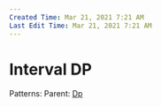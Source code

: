 ```yaml
---
Created Time: Mar 21, 2021 7:21 AM
Last Edit Time: Mar 21, 2021 7:21 AM
---
```

# Interval DP
Patterns: 
Parent: [Dp](Dp.md)